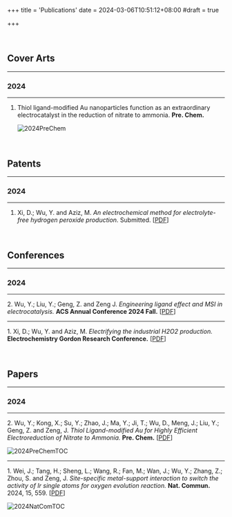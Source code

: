 +++
title = 'Publications'
date = 2024-03-06T10:51:12+08:00
#draft = true

+++

&nbsp;

## **Cover Arts**

------

### **2024**

------

1. Thiol ligand-modified Au nanoparticles function as an extraordinary electrocatalyst in the reduction of nitrate to ammonia. **Pre. Chem.**

   ![2024PreChem](/pub-img/Cover-Art-2024-Pre-Chem.png)

&nbsp;

## **Patents**

------

### **2024**

------

1. Xi, D.; Wu, Y. and Aziz, M. *An electrochemical method for electrolyte-free hydrogen peroxide production.* Submitted.  [[PDF](/pub-img/Patent-H2O2-2024.pdf)]

&nbsp;

## **Conferences**

------

### **2024**

------

$2.$ Wu, Y.; Liu, Y.; Geng, Z. and Zeng J. *Engineering ligand effect and MSI in electrocatalysis.* **ACS Annual Conference 2024 Fall.** [[PDF](/pub-img/ACS-Conference-2024.pdf)]

------

$1.$ Xi, D.; Wu, Y. and Aziz, M. *Electrifying the industrial H2O2 production.* **Electrochemistry Gordon Research Conference.** [[PDF](/pub-img/GRC-H2O2-Poster-2024.pdf)]

&nbsp;

## **Papers**

------

### **2024**

------

$2.$  Wu, Y.; Kong, X.; Su, Y.; Zhao, J.; Ma, Y.; Ji, T.; Wu, D., Meng, J.; Liu, Y.; Geng, Z. and Zeng, J. *Thiol Ligand-modified Au for Highly Efficient Electroreduction of Nitrate to Ammonia.* **Pre. Chem.** [[PDF](/pub-img/PreChem2024.pdf)]

![2024PreChemTOC](/pub-img/PreChem2024.jpg)

------

$1.$ Wei, J.; Tang, H.; Sheng, L.; Wang, R.; Fan, M.; Wan, J.; Wu, Y.; Zhang, Z.; Zhou, S. and Zeng, J. *Site-specific metal-support interaction to switch the activity of Ir single atoms for oxygen evolution reaction.*  **Nat. Commun.** 2024, 15, 559.  [[PDF](/pub-img/NatCom2024.pdf)]

![2024NatComTOC](/pub-img/NatCom2024.jpg)

&nbsp;
